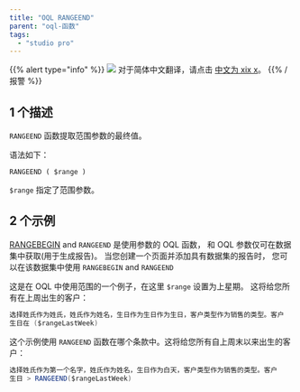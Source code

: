 ```yaml
---
title: "OQL RANGEEND"
parent: "oql-函数"
tags:
  - "studio pro"
---
```


{{% alert type="info" %}}
<img src="attachments/chinese-translation/china.png" style="display: inline-block; margin: 0" /> 对于简体中文翻译，请点击 [中文为 xix x](https://cdn.mendix.tencent-cloud.com/documentation/refguide8/oql-rangeend.pdf)。
{{% /报警 %}}

## 1 个描述

`RANGEEND` 函数提取范围参数的最终值。

语法如下：

```
RANGEEND ( $range )
```

`$range` 指定了范围参数。

## 2 个示例

[RANGEBEGIN](oql-rangebegin) and `RANGEEND` 是使用参数的 OQL 函数， 和 OQL 参数仅可在数据集中获取(用于生成报告)。 当您创建一个页面并添加具有数据集的报告时， 您可以在该数据集中使用 `RANGEBEGIN` and `RANGEEND`

这是在 OQL 中使用范围的一个例子，在这里 `$range` 设置为上星期。 这将给您所有在上周出生的客户：

```java
选择姓氏作为姓氏，姓氏作为姓名，生日作为生日作为生日，客户类型作为销售的类型。客户
生日在 ($rangeLastWeek)
```

这个示例使用 `RANGEEND` 函数在哪个条款中。这将给您所有自上周末以来出生的客户：

```java
选择姓氏作为第一个名字，姓氏作为姓名，生日作为白天，客户类型作为销售的类型。客户
生日 > RANGEEND($rangeLastWeek)
```
